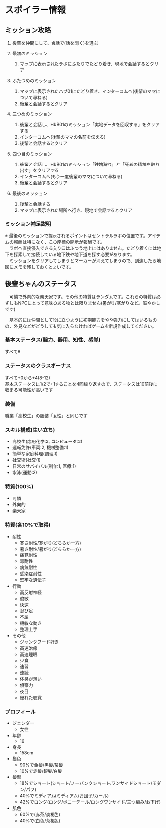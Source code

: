 # スポイラー情報
## ミッション攻略
 1. 後輩を仲間にして、会話で(話を聞く)を選ぶ
 1. 最初のミッション
	1. マップに表示されたラボにふたりでたどり着き、現地で会話するとクリア
	  
 1. ふたつめのミッション
	1. マップに表示されたハブ01にたどり着き、インターコムへ(後輩のママについて尋ねる)
	1. 後輩と会話するとクリア
	
 1. 三つめのミッション
	1. 後輩と会話し、HUB01のミッション「実地データを回収する」をクリアする
	1. インターコムへ(後輩のママの名前を伝える)
	1. 後輩と会話するとクリア
	
 1. 四つ目のミッション
	1. 後輩と会話し、HUB01のミッション「鉄塊狩り」と「死者の精神を取り出す」をクリアする
	1. インターコムへ(もう一度後輩のママについて尋ねる)
	1. 後輩と会話するとクリア
	
 1. 最後のミッション
	1. 後輩と会話する
	1. マップに表示された場所へ行き、現地で会話するとクリア
	
### ミッション補足説明
※ 最後のミッションで提示されるポイントはセントラルラボの位置です。アイテムの報酬は特になく、この座標の開示が報酬です。<br/>
　ラボへ直接侵入できる入り口はふつう地上にはありません。たどり着くには地下を探索して接続している地下鉄や地下道を探す必要があります。<br/>
　ミッションをクリアしてしまうとマーカーが消えてしまうので、到達したら地図にメモを残しておくとよいです。
　
## 後輩ちゃんのステータス
　可憐で外向的な楽天家です。その他の特質はランダムです。これらの特質は必ずしもNPCにとって意味のある物とは限りません(暑がり/寒がりなど。賑やかしです)

　基本的には仲間として役に立つように初期能力をやや強力にしてはいるものの、外見などがどうしても気に入らなければゲームを新規作成してください。

### 基本ステータス(腕力、器用、知性、感覚)
すべて8

### ステータスのクラスボーナス
 すべて+0から+4(8-12)<br/>
 基本ステータスに1/2で+1することを4回繰り返すので、ステータスは10前後に収まる可能性が高いです<br/>

### 装備
職業「高校生」の服装「女性」と同じです

### スキル構成(生い立ち) 
  - 高校生(応用化学:2, コンピュータ:2)
  - 運転免許(車両:2, 機械整備:1)
  - 簡単な家庭料理(調理:1)
  - 社交術(社交:1)
  - 日常のサバイバル(制作:1, 医療:1)
  - 水泳(運動:2)

### 特質(100%)
  - 可憐
  - 外向的
  - 楽天家

### 特質(各10%で取得)
- 耐性
  - 寒さ耐性/寒がり(どちらか一方)
  - 暑さ耐性/暑がり(どちらか一方)
  - 痛覚耐性
  - 毒耐性
  - 病気耐性
  - 感染症耐性
  - 堅牢な遺伝子
- 行動
  - 高反射神経
  - 俊敏
  - 快速
  - 忍び足
  - 不屈
  - 機敏な動き
  - 整理上手
- その他
  - ジャンクフード好き
  - 高速治癒
  - 高速睡眠
  - 少食
  - 速習
  - 速読
  - 体臭が薄い
  - 偵察力
  - 夜目
  - 優れた聴覚

### プロフィール
- ジェンダー
  - 女性
- 年齢
  - 16
- 身長
  - 158cm
- 髪色
  - 90%で金髪/黒髪/茶髪
  - 10%で赤髪/銀髪/白髪
- 髪型
  - 18%でショート(ショート/ノーバンクショート/ワンサイドショート/モダン/パフ)
  - 40%でミディアム(ミディアム/お団子/カール)
  - 42%でロング(ロング/ポニーテール/ロングワンサイド/三つ編み/お下げ)
- 肌色
  - 60%で(赤茶/淡褐色)
  - 40%で(白色/茶褐色)

